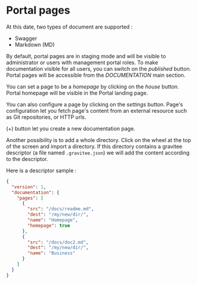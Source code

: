 # Portal pages

At this date, two types of document are supported :

* Swagger
* Markdown (MD)

By default, portal pages are in staging mode and will be visible to administrator or users with management portal roles.
To make documentation visible for all users, you can switch on the *published* button.
Portal pages will be accessible from the *DOCUMENTATION* main section.

You can set a page to be a *homepage* by clicking on the *house* button. Portal homepage will be visible in the Portal landing page.

You can also configure a page by clicking on the *settings* button. Page's configuration let you fetch page's content from an external resource such as Git repositories, or HTTP urls. 

(+) button let you create a new documentation page.

Another possibility is to add a whole directory. Click on the wheel at the top of the screen and import a directory.
If this directory contains a gravitee descriptor (a file named `.gravitee.json`) we will add the content according to the descriptor.

Here is a descriptor sample : 
```json
{
  "version": 1,
  "documentation": {
    "pages": [
      {
        "src": "/docs/readme.md",
        "dest": "/my/new/dir/",
        "name": "Homepage",
        "homepage": true
      },
      {
        "src": "/docs/doc2.md",
        "dest": "/my/new/dir/",
        "name": "Business"
      }
    ]
  }
}
```